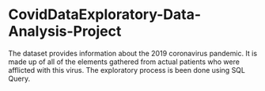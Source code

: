 # CovidDataExploratory-Data-Analysis-Project
The dataset provides information about the 2019 coronavirus pandemic.
It is made up of all of the elements gathered from actual patients who were afflicted with this virus.
The exploratory process is been done using SQL Query.
